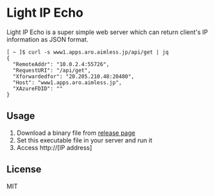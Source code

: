 # Light IP Echo

Light IP Echo is a super simple web server which can return client's IP  information as JSON format. 

```
[ ~ ]$ curl -s www1.apps.aro.aimless.jp/api/get | jq 
{
  "RemoteAddr": "10.0.2.4:55726",
  "RequestURI": "/api/get",
  "Xforwardedfor": "20.205.210.48:20480",
  "Host": "www1.apps.aro.aimless.jp",
  "XAzureFDID": ""
}
```

## Usage

1. Download a binary file from [release page](https://github.com/kongou-ae/light-ip-echo/releases)
1. Set this executable file in your server and run it
2. Access http://[IP address]

## License
MIT
